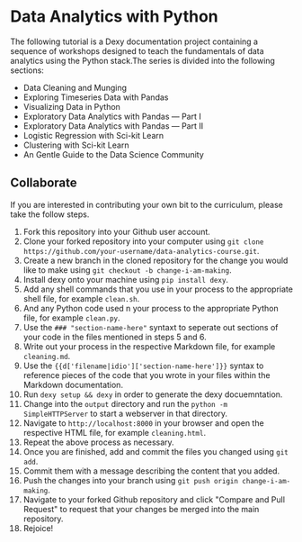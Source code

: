 # Data Analytics with Python

The following tutorial is a Dexy documentation project containing a sequence of workshops designed to teach the fundamentals of data analytics using the Python stack.The series is divided into the following sections:

* Data Cleaning and Munging
* Exploring Timeseries Data with Pandas
* Visualizing Data in Python
* Exploratory Data Analytics with Pandas — Part I
* Exploratory Data Analytics with Pandas — Part II
* Logistic Regression with Sci-kit Learn 
* Clustering with Sci-kit Learn
* An Gentle Guide to the Data Science Community


## Collaborate

If you are interested in contributing your own bit to the curriculum, please take the follow steps.

1. Fork this repository into your Github user account.
2. Clone your forked repository into your computer using `git clone https://github.com/your-username/data-analytics-course.git`.
3. Create a new branch in the cloned repository for the change you would like to make using `git checkout -b change-i-am-making`.
4. Install dexy onto your machine using `pip install dexy`.
5. Add any shell commands that you use in your process to the appropriate shell file, for example `clean.sh`.
6. And any Python code used n your process to the appropriate Python file, for example `clean.py`.
7. Use the `### "section-name-here"` syntaxt to seperate out sections of your code in the files mentioned in steps 5 and 6.
8. Write out your process in the respective Markdown file, for example `cleaning.md`.
9. Use the `{{d['filename|idio']['section-name-here']}}` syntax to reference pieces of the code that you wrote in your files within the Markdown documentation.
10. Run `dexy setup && dexy` in order to generate the dexy docuemntation.
11. Change into the `output` directory and run the `python -m SimpleHTTPServer` to start a webserver in that directory.
12. Navigate to `http://localhost:8000` in your browser and open the respective HTML file, for example `cleaning.html`.
13. Repeat the above process as necessary.
14. Once you are finished, add and commit the files you changed using `git add`.
15. Commit them with a message describing the content that you added.
16. Push the changes into your branch using `git push origin change-i-am-making`.
17. Navigate to your forked Github repository and click "Compare and Pull Request" to request that your changes be merged into the main repository.
18. Rejoice!
